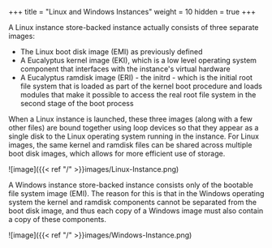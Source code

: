 +++
title = "Linux and Windows Instances"
weight = 10
hidden = true
+++

A Linux instance store-backed instance actually consists of three separate images: 

* The Linux boot disk image (EMI) as previously defined 
* A Eucalyptus kernel image (EKI), which is a low level operating system component that interfaces with the instance's virtual hardware 
* A Eucalyptus ramdisk image (ERI) - the initrd - which is the initial root file system that is loaded as part of the kernel boot procedure and loads modules that make it possible to access the real root file system in the second stage of the boot process 


When a Linux instance is launched, these three images (along with a few other files) are bound together using loop devices so that they appear as a single disk to the Linux operating system running in the instance. For Linux images, the same kernel and ramdisk files can be shared across multiple boot disk images, which allows for more efficient use of storage. 




![image]({{< ref "/" >}}images/Linux-Instance.png)




A Windows instance store-backed instance consists only of the bootable file system image (EMI). The reason for this is that in the Windows operating system the kernel and ramdisk components cannot be separated from the boot disk image, and thus each copy of a Windows image must also contain a copy of these components. 




![image]({{< ref "/" >}}images/Windows-Instance.png)


